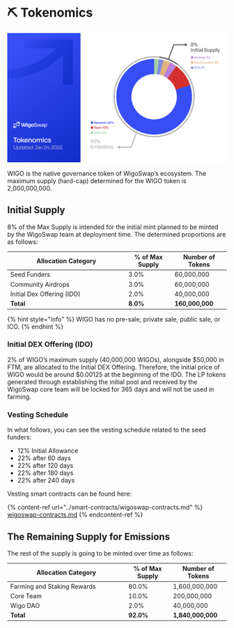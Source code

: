 # ⛏ Tokenomics

![](<../.gitbook/assets/tokenomics (1).png>)

WIGO is the native governance token of WigoSwap’s ecosystem. The maximum supply (hard-cap) determined for the WIGO token is 2,000,000,000.&#x20;

## **Initial Supply**

8% of the Max Supply is intended for the initial mint planned to be minted by the WigoSwap team at deployment time. The determined proportions are as follows:

<table><thead><tr><th width="257.3333333333333">Allocation Category</th><th> % of Max Supply</th><th>Number of Tokens</th></tr></thead><tbody><tr><td>Seed Funders</td><td>3.0%</td><td>60,000,000</td></tr><tr><td>Community Airdrops</td><td>3.0%</td><td>60,000,000</td></tr><tr><td>Initial Dex Offering (IDO)</td><td>2.0%</td><td>40,000,000</td></tr><tr><td><strong>Total</strong></td><td><strong>8.0%</strong></td><td><strong>160,000,000</strong></td></tr></tbody></table>

{% hint style="info" %}
WIGO has no pre-sale, private sale, public sale, or ICO.
{% endhint %}

### **Initial DEX Offering (IDO)**&#x20;

2% of WIGO’s maximum supply (40,000,000 WIGOs), alongside $50,000 in FTM, are allocated to the Initial DEX Offering. Therefore, the initial price of WIGO would be around $0.00125 at the beginning of the IDO. The LP tokens generated through establishing the initial pool and received by the WigoSwap core team will be locked for 365 days and will not be used in farming.

### **Vesting Schedule**&#x20;

In what follows, you can see the vesting schedule related to the seed funders:

* 12% Initial Allowance
* 22% after 60 days
* 22% after 120 days
* 22% after 180 days
* 22% after 240 days

Vesting smart contracts can be found here:

{% content-ref url="../smart-contracts/wigoswap-contracts.md" %}
[wigoswap-contracts.md](../smart-contracts/wigoswap-contracts.md)
{% endcontent-ref %}

## **The Remaining Supply for Emissions**&#x20;

The rest of the supply is going to be minted over time as follows:

<table><thead><tr><th width="257.3333333333333">Allocation Category</th><th> % of Max Supply</th><th>Number of Tokens</th></tr></thead><tbody><tr><td>Farming and Staking Rewards</td><td>80.0%</td><td>1,600,000,000</td></tr><tr><td>Core Team</td><td>10.0%</td><td>200,000,000</td></tr><tr><td>Wigo DAO</td><td>2.0%</td><td>40,000,000</td></tr><tr><td><strong>Total</strong></td><td><strong>92.0%</strong></td><td><strong>1,840,000,000</strong></td></tr></tbody></table>
